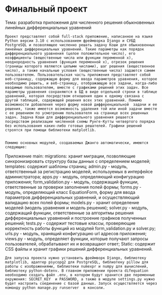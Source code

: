 # Финальный проект

Тема: разработка приложения для численного решения обыкновенных линейных дифференциальных уравнений

    Проект представляет собой full-stack приложение, написанное на языке Python версии 3.10 с использованием фреймворка Django и СУБД PostgreSQL и позволяющее численно решать задачу Коши для обыкновенных линейных дифференциальных уравнений. Такие параметры как порядок дифференциального уравнения (целое положительное число), его коэффициенты (вещественные числа или функции переменной x), неоднородность уравнения (функция переменной x), отрезок решения (границы которого являются целыми числами), шаг решения (вещественное число), а также начальные условия (вещественные числа) задаются самим пользователем. Пользовательская часть приложения представляет собой веб-страницу, содержащую форму для ввода параметров уравнения, которое необходимо решить, и веб-страницу, отображающую все задачи, когда-либо вводимые пользователем, вместе с графиками решений этих задач. Все параметры уравнения сохраняются в БД в виде отдельной строки в таблице уравнений, которая посредством отношения один к одному связана с другой таблицей, содержащей решения всех этих уравнений. Помимо возможности добавления через форму новой дифференциальной  задачи и ее решения, также имеется возможность удаления той или иной задачи вместе с ее решением по усмотрению пользователя на странице всех решенных задач. Задача Коши для дифференциального уравнения решается посредством реализации численной схемы Рунге-Кутты четвертого порядка без использования каких-либо готовых решателей. Графики решений строятся при помощи библиотеки matplotlib. 


	Помимо основных модулей, создаваемых Джанго автоматически, имеются следующие:
Приложение main:
	migrations: хранит миграции, позволяющие синхронизировать структуру  базы данных с определением моделей;
	templates: содержит шаблоны страниц;
	admin.py - модуль, ответственный за регистрацию моделей, используемых в интерфейсе администратора; 
	apps.py - модуль, определяющий конфигурацию приложения;
	form_validation.py - модуль, содержащий функции, ответственные за       	проверки заполнения полей формы;
	forms.py - модуль, определяющий класс EquationForm, форму для ввода параметров дифференциальных уравнений, и осуществляющий валидацию всех полей формы;
	models.py - хранит определение моделей (модель уравнения и модель решения);
	solver.py - модуль, содержащий функции, ответственные за алгоритмы решения дифференциальных уравнений и построение графиков полученных решений;
	tests.py - содержит тестовые классы, проверяющие корректность работы функций из модулей form_validation.py и solver.py;
	urls.py - модуль, хранящий конфигурацию url адресов приложения;
	views.py - модуль, определяет функции, которые получают запросы пользователей, обрабатывают их и возвращают ответ;
Static: содержит CSS файлы и хранит графики решений дифференциальных уравнений.


	Для запуска проекта нужно установить фреймворк Django, библиотеку matplotlib, адаптер psycopg2 для PostgreSQL, библиотеку pillow для работы с изображениями, библиотеки numexpr и numpy для вычислений, библиотеку python-dotenv. В главном приложении проекта difequation необходимо создать файл .env, в котором будут хранится две переменные окружения: SECRET_KEY  и PASSWORD, а также в модуле settings.py нужно будет настроить соединение с базой данных. Запуск осуществляется через команду python manage.py runserver  в консоли.
